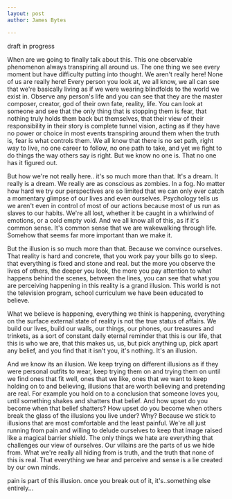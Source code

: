 ```yaml
---
layout: post
author: James Bytes

---
```


draft in progress

When are we going to finally talk about this.
This one observable phenomenon always transpiring all around us.
The one thing we see every moment but have difficulty putting into
thought.
We aren't really here! None of us are really here! Every person you look at,
we all know, we all can see that we're basically living as if we were wearing
blindfolds to the world we exist in.
Observe any person's life and you can see that they are the master composer,
creator, god of their own fate, reality, life. You can look at someone and
see that the only thing that is stopping them is fear, that nothing truly
holds them back but themselves, that their view of their responsibility in
their story is complete tunnel vision, acting as if they have no power or
choice in most events transpiring around them when the truth is, fear
is what controls them.
We all know that there is no set path, right way to live, no one career to follow,
no one path to take, and yet we fight to do things the way others say is right.
But we know no one is. That no one has it figured out.

But how we're not really here.. it's so much more than that. It's a dream.
It really is a dream. We really are as conscious as zombies. In a fog. No
matter how hard we try our perspectives are so limited that we can only ever
catch a momentary glimpse of our lives and even ourselves. Psychology tells us
we aren't even in control of most of our actions because most of us run as
slaves to our habits. We're all lost, whether it be caught in a whirlwind of
emotions, or a cold empty void. And we all know all of this,
as if it's common sense.
It's common sense that we are wakewalking through life.
Somehow that seems far more important than we make it.


But the illusion is so much more than that. Because we convince ourselves.
That reality is hard and concrete, that you work pay your bills go to sleep.
that everything is fixed and stone and real. but the more you observe the lives
of others, the deeper you look, the more you pay attention to what happens
behind the scenes, between the lines, you can see that what you are perceiving
happening in this reality is a grand illusion. This world is not the television
program, school curriculum we have been educated to believe.

What we believe is happening, everything we think is happening, everything on the
surface external state of reality is not the true status of affairs.
We build our lives, build our walls, our things, our phones, our treasures and trinkets,
as a sort of constant daily eternal reminder that this is our life, that this is who we are,
that this makes us, us, but pick anything up, pick apart any belief, and you find that it isn't
you, it's nothing. It's an illusion.

And we know its an illusion. We keep trying on different illusions as if they were personal outfits to wear,
keep trying them on and trying them on until we find ones that fit well, ones that we like, ones that we
want to keep holding on to and believing, illusions that are worth believing and pretending are real.
For example you hold on to a conclusion that someone loves you, until something shakes and shatters that belief.
And how upset do you become when that belief shatters? How upset do you become when others break the
glass of the illusions you live under? Why?  Because we stick to illusions that are most comfortable and
the least painful. We're all just running from pain and willing to delude ourselves to keep that image raised
like a magical barrier shield. The only things we hate are everything that challenges our view of ourselves.
Our villains are the parts of us we hide from. What we're really all hiding from is truth, and the
truth that none of this is real. That everything we hear and perceive and sense is a lie created by our
own minds.

pain is part of this illusion. once you break out of it, it's..something else
entirely...
